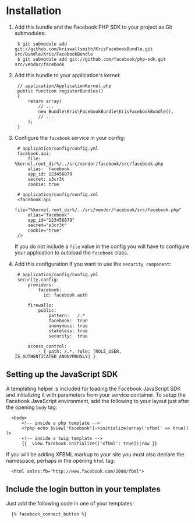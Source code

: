 Installation
============

  1. Add this bundle and the Facebook PHP SDK to your project as Git submodules:

          $ git submodule add git://github.com/kriswallsmith/KrisFacebookBundle.git src/Bundle/Kris/FacebookBundle
          $ git submodule add git://github.com/facebook/php-sdk.git src/vendor/facebook

  2. Add this bundle to your application's kernel:

          // application/ApplicationKernel.php
          public function registerBundles()
          {
              return array(
                  // ...
                  new Bundle\Kris\FacebookBundle\KrisFacebookBundle(),
                  // ...
              );
          }

  3. Configure the `facebook` service in your config:

          # application/config/config.yml
          facebook.api:
              file:   %kernel.root_dir%/../src/vendor/facebook/src/facebook.php
              alias:  facebook
              app_id: 123456879
              secret: s3cr3t
              cookie: true

          # application/config/config.xml
          <facebook:api
              file="%kernel.root_dir%/../src/vendor/facebook/src/facebook.php"
              alias="facebook"
              app_id="123456879"
              secret="s3cr3t"
              cookie="true"
          />

     If you do not include a `file` value in the config you will have to
     configure your application to autoload the `Facebook` class.

  4. Add this configuration if you want to use the `security component`:

          # application/config/config.yml
          security.config:
              providers:
                  facebook:
                    id: facebook.auth

              firewalls:
                  public:
                      pattern:   /.*
                      facebook:  true
                      anonymous: true
                      stateless: true
                      security:  true

              access_control:
                  - { path: /.*, role: [ROLE_USER, IS_AUTHENTICATED_ANONYMOUSLY] }

Setting up the JavaScript SDK
-----------------------------

A templating helper is included for loading the Facebook JavaScript SDK and
initializing it with parameters from your service container. To setup the
Facebook JavaScript environment, add the following to your layout just after
the opening `body` tag:

      <body>
          <!-- inside a php template -->
          <?php echo $view['facebook']->initialize(array('xfbml' => true)) ?>
          <!-- inside a twig template -->
          {{ _view.facebook.initialize(['xfbml': true])|raw }}

If you will be adding XFBML markup to your site you must also declare the
namespace, perhaps in the opening `html` tag:

      <html xmlns:fb="http://www.facebook.com/2008/fbml">

Include the login button in your templates
------------------------------------------

Just add the following code in one of your templates:

      {% facebook_connect_button %}
